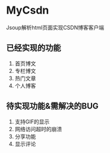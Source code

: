 # MyCsdn
Jsoup解析html页面实现CSDN博客客户端


## 已经实现的功能
1. 首页博文
2. 专栏博文
3. 热门文章
4. 个人博客


## 待实现功能&需解决的BUG
1. 支持GIF的显示
2. 网络访问超时的崩溃
3. 分享功能
4. 显示评论
